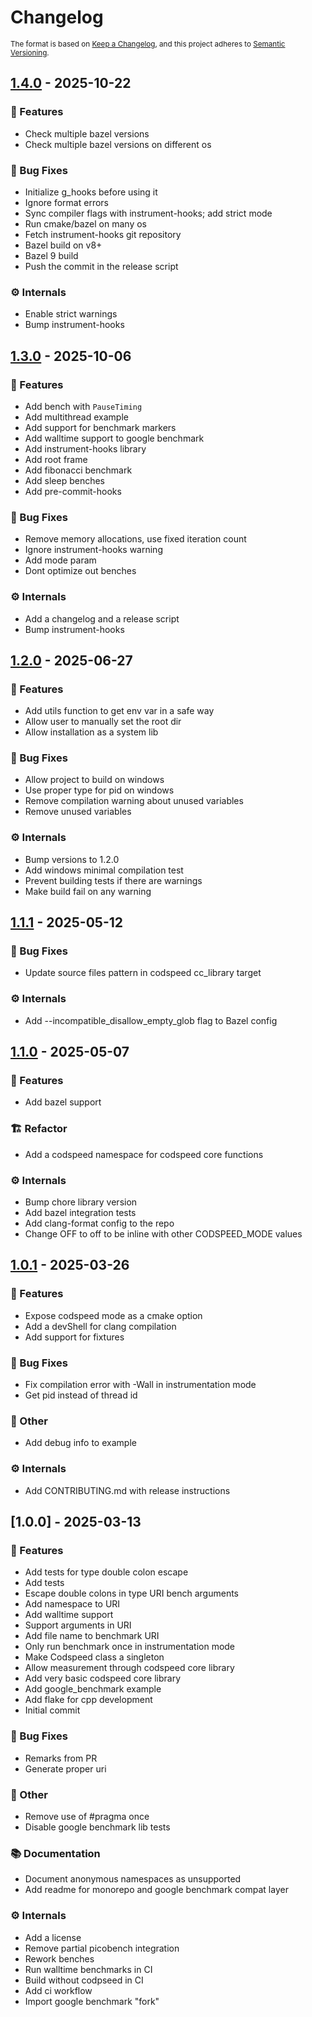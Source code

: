 # Changelog


<sub>The format is based on [Keep a Changelog](https://keepachangelog.com/en/1.0.0/), and this project adheres to [Semantic Versioning](https://semver.org/spec/v2.0.0.html).</sub>



## [1.4.0] - 2025-10-22

### <!-- 0 -->🚀 Features
- Check multiple bazel versions
- Check multiple bazel versions on different os

### <!-- 1 -->🐛 Bug Fixes
- Initialize g_hooks before using it
- Ignore format errors
- Sync compiler flags with instrument-hooks; add strict mode
- Run cmake/bazel on many os
- Fetch instrument-hooks git repository
- Bazel build on v8+
- Bazel 9 build
- Push the commit in the release script

### <!-- 7 -->⚙️ Internals
- Enable strict warnings
- Bump instrument-hooks


## [1.3.0] - 2025-10-06

### <!-- 0 -->🚀 Features
- Add bench with `PauseTiming`
- Add multithread example
- Add support for benchmark markers
- Add walltime support to google benchmark
- Add instrument-hooks library
- Add root frame
- Add fibonacci benchmark
- Add sleep benches
- Add pre-commit-hooks

### <!-- 1 -->🐛 Bug Fixes
- Remove memory allocations, use fixed iteration count
- Ignore instrument-hooks warning
- Add mode param
- Dont optimize out benches

### <!-- 7 -->⚙️ Internals
- Add a changelog and a release script
- Bump instrument-hooks


## [1.2.0] - 2025-06-27

### <!-- 0 -->🚀 Features
- Add utils function to get env var in a safe way
- Allow user to manually set the root dir
- Allow installation as a system lib

### <!-- 1 -->🐛 Bug Fixes
- Allow project to build on windows
- Use proper type for pid on windows
- Remove compilation warning about unused variables
- Remove unused variables

### <!-- 7 -->⚙️ Internals
- Bump versions to 1.2.0
- Add windows minimal compilation test
- Prevent building tests if there are warnings
- Make build fail on any warning


## [1.1.1] - 2025-05-12

### <!-- 1 -->🐛 Bug Fixes
- Update source files pattern in codspeed cc_library target

### <!-- 7 -->⚙️ Internals
- Add --incompatible_disallow_empty_glob flag to Bazel config


## [1.1.0] - 2025-05-07

### <!-- 0 -->🚀 Features
- Add bazel support

### <!-- 2 -->🏗️ Refactor
- Add a codspeed namespace for codspeed core functions

### <!-- 7 -->⚙️ Internals
- Bump chore library version
- Add bazel integration tests
- Add clang-format config to the repo
- Change OFF to off to be inline with other CODSPEED_MODE values


## [1.0.1] - 2025-03-26

### <!-- 0 -->🚀 Features
- Expose codspeed mode as a cmake option
- Add a devShell for clang compilation
- Add support for fixtures

### <!-- 1 -->🐛 Bug Fixes
- Fix compilation error with -Wall in instrumentation mode
- Get pid instead of thread id

### <!-- 10 -->💼 Other
- Add debug info to example

### <!-- 7 -->⚙️ Internals
- Add CONTRIBUTING.md with release instructions


## [1.0.0] - 2025-03-13

### <!-- 0 -->🚀 Features
- Add tests for type double colon escape
- Add tests
- Escape double colons in type URI bench arguments
- Add namespace to URI
- Add walltime support
- Support arguments in URI
- Add file name to benchmark URI
- Only run benchmark once in instrumentation mode
- Make Codspeed class a singleton
- Allow measurement through codspeed core library
- Add very basic codspeed core library
- Add google_benchmark example
- Add flake for cpp development
- Initial commit

### <!-- 1 -->🐛 Bug Fixes
- Remarks from PR
- Generate proper uri

### <!-- 10 -->💼 Other
- Remove use of #pragma once
- Disable google benchmark lib tests

### <!-- 3 -->📚 Documentation
- Document anonymous namespaces as unsupported
- Add readme for monorepo and google benchmark compat layer

### <!-- 7 -->⚙️ Internals
- Add a license
- Remove partial picobench integration
- Rework benches
- Run walltime benchmarks in CI
- Build without codpseed in CI
- Add ci workflow
- Import google benchmark "fork"


[1.4.0]: https://github.com/CodSpeedHQ/runner/compare/v1.3.0..v1.4.0
[1.3.0]: https://github.com/CodSpeedHQ/runner/compare/v1.2.0..v1.3.0
[1.2.0]: https://github.com/CodSpeedHQ/runner/compare/v1.1.1..v1.2.0
[1.1.1]: https://github.com/CodSpeedHQ/runner/compare/v1.1.0..v1.1.1
[1.1.0]: https://github.com/CodSpeedHQ/runner/compare/v1.0.1..v1.1.0
[1.0.1]: https://github.com/CodSpeedHQ/runner/compare/v1.0.0..v1.0.1

<!-- generated by git-cliff -->
